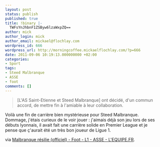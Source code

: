 ```yaml
---
layout: post
status: publish
published: true
title: !binary |-
  TWFsYnJhbnF1ZSByw6lzaWxpZQ==
author: mick
author_login: mick
author_email: mickael@flochlay.com
wordpress_id: 666
wordpress_url: http://morningcoffee.mickaelflochlay.com/?p=666
date: 2011-09-06 10:19:13.000000000 +02:00
categories:
- Sport
tags:
- Steed Malbranque
- ASSE
- foot
comments: []
---
```

<blockquote>[L'AS Saint-Etienne et Steed Malbranque] ont décidé, d'un commun accord, de mettre fin à l'amiable à leur collaboration.</blockquote>
Voilà une fin de carrière bien mystérieuse pour Steed Malbranque. Dommage, j'étais curieux de le voir jouer : j'aimais déjà son jeu lors de ses débuts lyonnais, il avait fait une carrière solide en Premier League et je pense que ç'aurait été un très bon joueur de Ligue 1.

via <a href="http://www.lequipe.fr/Football/breves2011/20110906_102324_malbranque-resilie-officiel.html">Malbranque résilie (officiel) - Foot - L1 - ASSE - L'EQUIPE.FR</a>.

